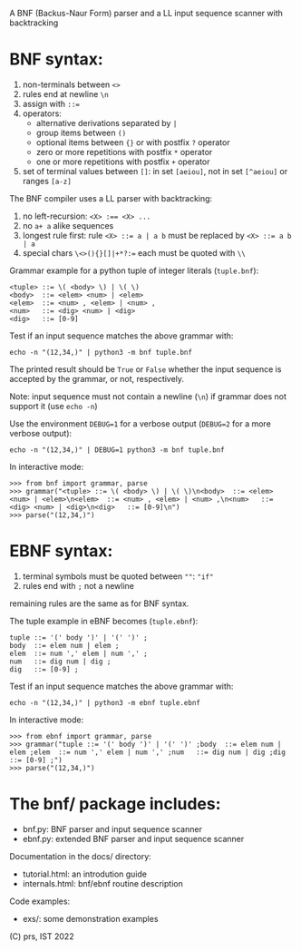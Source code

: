 A BNF (Backus-Naur Form) parser and a LL input sequence scanner with backtracking

BNF syntax:
===========

1. non-terminals between `<>`
2. rules end at newline `\n`
3. assign with `::=`
4. operators:
	* alternative derivations separated by `|`
	* group items between `()`
	* optional items between `{}` or with postfix `?` operator
	* zero or more repetitions with postfix `*` operator
	* one or more repetitions with postfix `+` operator
5. set of terminal values between `[]`: in set `[aeiou]`, not in set `[^aeiou]` or ranges `[a-z]`

The BNF compiler uses a LL parser with backtracking:

1. no left-recursion: `<X> :== <X> ...`
2. no `a+ a` alike sequences
3. longest rule first: rule `<X> ::= a | a b` must be replaced by `<X> ::= a b | a`
4. special chars `\<>(){}[]|+*?:=` each must be quoted with `\\`

Grammar example for a python tuple of integer literals (`tuple.bnf`):

```bnf
<tuple> ::= \( <body> \) | \( \)
<body>  ::= <elem> <num> | <elem>
<elem>  ::= <num> , <elem> | <num> ,
<num>   ::= <dig> <num> | <dig>
<dig>   ::= [0-9]
```

Test if an input sequence matches the above grammar with:

```
echo -n "(12,34,)" | python3 -m bnf tuple.bnf
```

The printed result should be `True` or `False` whether
the input sequence is accepted by the grammar, or not, respectively.

Note: input sequence must not contain a newline (`\n`) if grammar does not support it (use `echo -n`)

Use the environment `DEBUG=1` for a verbose output
(`DEBUG=2` for a more verbose output):

```
echo -n "(12,34,)" | DEBUG=1 python3 -m bnf tuple.bnf
```

In interactive mode:
```
>>> from bnf import grammar, parse
>>> grammar("<tuple> ::= \( <body> \) | \( \)\n<body>  ::= <elem> <num> | <elem>\n<elem>  ::= <num> , <elem> | <num> ,\n<num>   ::= <dig> <num> | <dig>\n<dig>   ::= [0-9]\n")
>>> parse("(12,34,)")
```

EBNF syntax:
============

1. terminal symbols must be quoted between `""`: `"if"`
2. rules end with `;` not a newline

remaining rules are the same as for BNF syntax.

The tuple example in eBNF becomes (`tuple.ebnf`):

```bnf
tuple ::= '(' body ')' | '(' ')' ;
body  ::= elem num | elem ;
elem  ::= num ',' elem | num ',' ;
num   ::= dig num | dig ;
dig   ::= [0-9] ;
```

Test if an input sequence matches the above grammar with:

```
echo -n "(12,34,)" | python3 -m ebnf tuple.ebnf
```

In interactive mode:
```
>>> from ebnf import grammar, parse
>>> grammar("tuple ::= '(' body ')' | '(' ')' ;body  ::= elem num | elem ;elem  ::= num ',' elem | num ',' ;num   ::= dig num | dig ;dig   ::= [0-9] ;")
>>> parse("(12,34,)")
```

The bnf/ package includes:
==========================

* bnf.py: BNF parser and input sequence scanner
* ebnf.py: extended BNF parser and input sequence scanner

Documentation in the docs/ directory:

* tutorial.html: an introdution guide
* internals.html: bnf/ebnf routine description

Code examples:

* exs/: some demonstration examples

(C) prs, IST 2022
